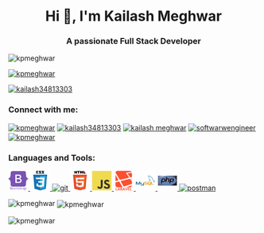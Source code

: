 <h1 align="center">Hi 👋, I'm Kailash Meghwar</h1>
<h3 align="center">A passionate Full Stack Developer</h3>

<p align="left"> <img src="https://komarev.com/ghpvc/?username=kpmeghwar&label=Profile%20views&color=0e75b6&style=flat" alt="kpmeghwar" /> </p>

<p align="left"> <a href="https://github.com/ryo-ma/github-profile-trophy"><img src="https://github-profile-trophy.vercel.app/?username=kpmeghwar" alt="kpmeghwar" /></a> </p>

<p align="left"> <a href="https://twitter.com/kailash34813303" target="blank"><img src="https://img.shields.io/twitter/follow/kailash34813303?logo=twitter&style=for-the-badge" alt="kailash34813303" /></a> </p>

<h3 align="left">Connect with me:</h3>
<p align="left">
<a href="https://codepen.io/kpmeghwar" target="blank"><img align="center" src="https://raw.githubusercontent.com/rahuldkjain/github-profile-readme-generator/master/src/images/icons/Social/codepen.svg" alt="kpmeghwar" height="30" width="40" /></a>
<a href="https://twitter.com/kailash34813303" target="blank"><img align="center" src="https://raw.githubusercontent.com/rahuldkjain/github-profile-readme-generator/master/src/images/icons/Social/twitter.svg" alt="kailash34813303" height="30" width="40" /></a>
<a href="https://stackoverflow.com/users/kailash meghwar" target="blank"><img align="center" src="https://raw.githubusercontent.com/rahuldkjain/github-profile-readme-generator/master/src/images/icons/Social/stack-overflow.svg" alt="kailash meghwar" height="30" width="40" /></a>
<a href="https://fb.com/softwarwengineer" target="blank"><img align="center" src="https://raw.githubusercontent.com/rahuldkjain/github-profile-readme-generator/master/src/images/icons/Social/facebook.svg" alt="softwarwengineer" height="30" width="40" /></a>
<a href="https://instagram.com/kpmeghwar" target="blank"><img align="center" src="https://raw.githubusercontent.com/rahuldkjain/github-profile-readme-generator/master/src/images/icons/Social/instagram.svg" alt="kpmeghwar" height="30" width="40" /></a>
</p>

<h3 align="left">Languages and Tools:</h3>
<p align="left"> <a href="https://getbootstrap.com" target="_blank" rel="noreferrer"> <img src="https://raw.githubusercontent.com/devicons/devicon/master/icons/bootstrap/bootstrap-plain-wordmark.svg" alt="bootstrap" width="40" height="40"/> </a> <a href="https://www.w3schools.com/css/" target="_blank" rel="noreferrer"> <img src="https://raw.githubusercontent.com/devicons/devicon/master/icons/css3/css3-original-wordmark.svg" alt="css3" width="40" height="40"/> </a> <a href="https://git-scm.com/" target="_blank" rel="noreferrer"> <img src="https://www.vectorlogo.zone/logos/git-scm/git-scm-icon.svg" alt="git" width="40" height="40"/> </a> <a href="https://www.w3.org/html/" target="_blank" rel="noreferrer"> <img src="https://raw.githubusercontent.com/devicons/devicon/master/icons/html5/html5-original-wordmark.svg" alt="html5" width="40" height="40"/> </a> <a href="https://developer.mozilla.org/en-US/docs/Web/JavaScript" target="_blank" rel="noreferrer"> <img src="https://raw.githubusercontent.com/devicons/devicon/master/icons/javascript/javascript-original.svg" alt="javascript" width="40" height="40"/> </a> <a href="https://laravel.com/" target="_blank" rel="noreferrer"> <img src="https://raw.githubusercontent.com/devicons/devicon/master/icons/laravel/laravel-plain-wordmark.svg" alt="laravel" width="40" height="40"/> </a> <a href="https://www.mysql.com/" target="_blank" rel="noreferrer"> <img src="https://raw.githubusercontent.com/devicons/devicon/master/icons/mysql/mysql-original-wordmark.svg" alt="mysql" width="40" height="40"/> </a> <a href="https://www.php.net" target="_blank" rel="noreferrer"> <img src="https://raw.githubusercontent.com/devicons/devicon/master/icons/php/php-original.svg" alt="php" width="40" height="40"/> </a> <a href="https://postman.com" target="_blank" rel="noreferrer"> <img src="https://www.vectorlogo.zone/logos/getpostman/getpostman-icon.svg" alt="postman" width="40" height="40"/> </a> </p>

<p><img align="left" src="https://github-readme-stats.vercel.app/api/top-langs?username=kpmeghwar&show_icons=true&locale=en&layout=compact" alt="kpmeghwar" /></p>

<p>&nbsp;<img align="center" src="https://github-readme-stats.vercel.app/api?username=kpmeghwar&show_icons=true&locale=en" alt="kpmeghwar" /></p>

<p><img align="center" src="https://github-readme-streak-stats.herokuapp.com/?user=kpmeghwar&" alt="kpmeghwar" /></p>

